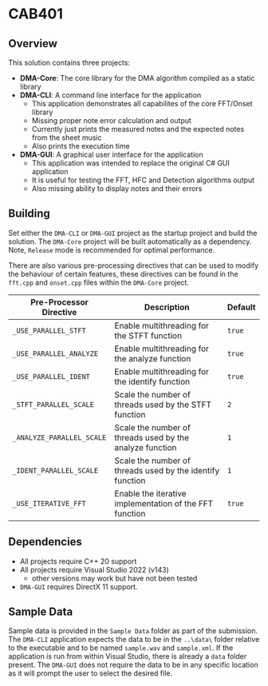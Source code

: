 # CAB401

## Overview

This solution contains three projects:
- **DMA-Core**: The core library for the DMA algorithm compiled as a static library
- **DMA-CLI**: A command line interface for the application
  - This application demonstrates all capabilites of the core FFT/Onset library
  - Missing proper note error calculation and output
  - Currently just prints the measured notes and the expected notes from the sheet music
  - Also prints the execution time
- **DMA-GUI**: A graphical user interface for the application
  - This application was intended to replace the original C# GUI application
  - It is useful for testing the FFT, HFC and Detection algorithms output
  - Also missing ability to display notes and their errors

## Building

Set either the `DMA-CLI` or `DMA-GUI` project as the startup project and build the solution. The `DMA-Core` project will be built automatically as a dependency. Note, `Release` mode is recommended for optimal performance.

There are also various pre-processing directives that can be used to modify the behaviour of certain features, these directives can be found in the `fft.cpp` and `onset.cpp` files within the `DMA-Core` project.

| Pre-Processor Directive | Description | Default |
|-------------------------|-------------|---------|
| `_USE_PARALLEL_STFT` | Enable multithreading for the STFT function | `true` |
| `_USE_PARALLEL_ANALYZE` | Enable multithreading for the analyze function | `true` |
| `_USE_PARALLEL_IDENT` | Enable multithreading for the identify function | `true` |
| `_STFT_PARALLEL_SCALE` | Scale the number of threads used by the STFT function | `2` |
| `_ANALYZE_PARALLEL_SCALE` | Scale the number of threads used by the analyze function | `1` |
| `_IDENT_PARALLEL_SCALE` | Scale the number of threads used by the identify function | `1` |
| `_USE_ITERATIVE_FFT` | Enable the iterative implementation of the FFT function | `true` |

## Dependencies

- All projects require C++ 20 support
- All projects require Visual Studio 2022 (v143)
  - other versions may work but have not been tested
- `DMA-GUI` requires DirectX 11 support.

## Sample Data

Sample data is provided in the `Sample Data` folder as part of the submission. The `DMA-CLI` application expects the data to be in the `..\data\` folder relative to the executable and to be named `sample.wav` and `sample.xml`. If the application is run from within Visual Studio, there is already a `data` folder present. The `DMA-GUI` does not require the data to be in any specific location as it will prompt the user to select the desired file.